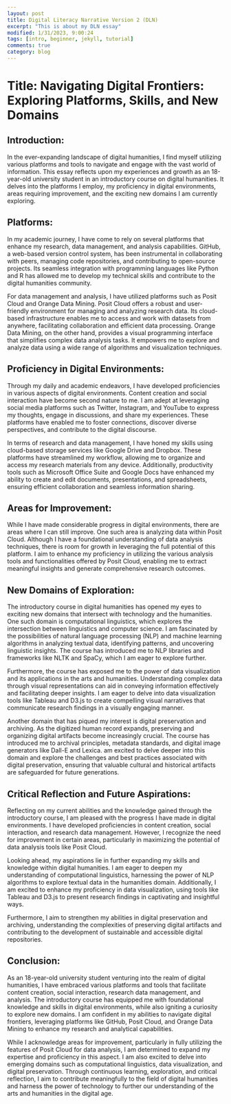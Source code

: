```yaml
---
layout: post
title: Digital Literacy Narrative Version 2 (DLN)
excerpt: "This is about my DLN essay"
modified: 1/31/2023, 9:00:24
tags: [intro, beginner, jekyll, tutorial]
comments: true
category: blog
---
```


# Title: Navigating Digital Frontiers: Exploring Platforms, Skills, and New Domains

## Introduction:
In the ever-expanding landscape of digital humanities, I find myself utilizing various platforms and tools to navigate and engage with the vast world of information. This essay reflects upon my experiences and growth as an 18-year-old university student in an introductory course on digital humanities. It delves into the platforms I employ, my proficiency in digital environments, areas requiring improvement, and the exciting new domains I am currently exploring.

## Platforms:
In my academic journey, I have come to rely on several platforms that enhance my research, data management, and analysis capabilities. GitHub, a web-based version control system, has been instrumental in collaborating with peers, managing code repositories, and contributing to open-source projects. Its seamless integration with programming languages like Python and R has allowed me to develop my technical skills and contribute to the digital humanities community.

For data management and analysis, I have utilized platforms such as Posit Cloud and Orange Data Mining. Posit Cloud offers a robust and user-friendly environment for managing and analyzing research data. Its cloud-based infrastructure enables me to access and work with datasets from anywhere, facilitating collaboration and efficient data processing. Orange Data Mining, on the other hand, provides a visual programming interface that simplifies complex data analysis tasks. It empowers me to explore and analyze data using a wide range of algorithms and visualization techniques.

## Proficiency in Digital Environments:
Through my daily and academic endeavors, I have developed proficiencies in various aspects of digital environments. Content creation and social interaction have become second nature to me. I am adept at leveraging social media platforms such as Twitter, Instagram, and YouTube to express my thoughts, engage in discussions, and share my experiences. These platforms have enabled me to foster connections, discover diverse perspectives, and contribute to the digital discourse.

In terms of research and data management, I have honed my skills using cloud-based storage services like Google Drive and Dropbox. These platforms have streamlined my workflow, allowing me to organize and access my research materials from any device. Additionally, productivity tools such as Microsoft Office Suite and Google Docs have enhanced my ability to create and edit documents, presentations, and spreadsheets, ensuring efficient collaboration and seamless information sharing.

## Areas for Improvement:
While I have made considerable progress in digital environments, there are areas where I can still improve. One such area is analyzing data within Posit Cloud. Although I have a foundational understanding of data analysis techniques, there is room for growth in leveraging the full potential of this platform. I aim to enhance my proficiency in utilizing the various analysis tools and functionalities offered by Posit Cloud, enabling me to extract meaningful insights and generate comprehensive research outcomes.

## New Domains of Exploration:
The introductory course in digital humanities has opened my eyes to exciting new domains that intersect with technology and the humanities. One such domain is computational linguistics, which explores the intersection between linguistics and computer science. I am fascinated by the possibilities of natural language processing (NLP) and machine learning algorithms in analyzing textual data, identifying patterns, and uncovering linguistic insights. The course has introduced me to NLP libraries and frameworks like NLTK and SpaCy, which I am eager to explore further.

Furthermore, the course has exposed me to the power of data visualization and its applications in the arts and humanities. Understanding complex data through visual representations can aid in conveying information effectively and facilitating deeper insights. I am eager to delve into data visualization tools like Tableau and D3.js to create compelling visual narratives that communicate research findings in a visually engaging manner.

Another domain that has piqued my interest is digital preservation and archiving. As the digitized human record expands, preserving and organizing digital artifacts become increasingly crucial. The course has introduced me to archival principles, metadata standards, and digital image generators like Dall-E and Lexica.  am excited to delve deeper into this domain and explore the challenges and best practices associated with digital preservation, ensuring that valuable cultural and historical artifacts are safeguarded for future generations.

## Critical Reflection and Future Aspirations:
Reflecting on my current abilities and the knowledge gained through the introductory course, I am pleased with the progress I have made in digital environments. I have developed proficiencies in content creation, social interaction, and research data management. However, I recognize the need for improvement in certain areas, particularly in maximizing the potential of data analysis tools like Posit Cloud.

Looking ahead, my aspirations lie in further expanding my skills and knowledge within digital humanities. I am eager to deepen my understanding of computational linguistics, harnessing the power of NLP algorithms to explore textual data in the humanities domain. Additionally, I am excited to enhance my proficiency in data visualization, using tools like Tableau and D3.js to present research findings in captivating and insightful ways.

Furthermore, I aim to strengthen my abilities in digital preservation and archiving, understanding the complexities of preserving digital artifacts and contributing to the development of sustainable and accessible digital repositories.

## Conclusion:
As an 18-year-old university student venturing into the realm of digital humanities, I have embraced various platforms and tools that facilitate content creation, social interaction, research data management, and analysis. The introductory course has equipped me with foundational knowledge and skills in digital environments, while also igniting a curiosity to explore new domains. I am confident in my abilities to navigate digital frontiers, leveraging platforms like GitHub, Posit Cloud, and Orange Data Mining to enhance my research and analytical capabilities.

While I acknowledge areas for improvement, particularly in fully utilizing the features of Posit Cloud for data analysis, I am determined to expand my expertise and proficiency in this aspect. I am also excited to delve into emerging domains such as computational linguistics, data visualization, and digital preservation. Through continuous learning, exploration, and critical reflection, I aim to contribute meaningfully to the field of digital humanities and harness the power of technology to further our understanding of the arts and humanities in the digital age.


